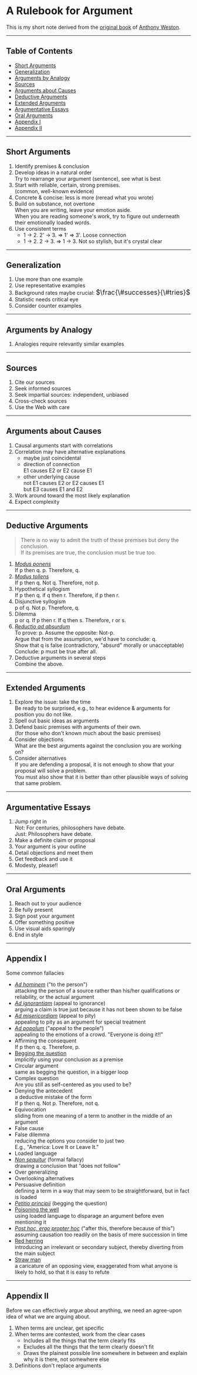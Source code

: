 <!-- omit in toc -->
# A Rulebook for Argument

This is my short note derived from the [original book](https://www.goodreads.com/book/show/454614.A_Rulebook_for_Arguments) of [Anthony Weston](https://www.goodreads.com/author/show/108624.Anthony_Weston).

-------
<!-- omit in toc -->
## Table of Contents

- [Short Arguments](#short-arguments)
- [Generalization](#generalization)
- [Arguments by Analogy](#arguments-by-analogy)
- [Sources](#sources)
- [Arguments about Causes](#arguments-about-causes)
- [Deductive Arguments](#deductive-arguments)
- [Extended Arguments](#extended-arguments)
- [Argumentative Essays](#argumentative-essays)
- [Oral Arguments](#oral-arguments)
- [Appendix I](#appendix-i)
- [Appendix II](#appendix-ii)

-------

## Short Arguments

1. Identify premises & conclusion
2. Develop ideas in a natural order\
   Try to rearrange your argument (sentence), see what is best
3. Start with reliable, certain, strong premises.\
   (common, well-known evidence)
4. Concrete & concise: less is more (reread what you wrote)
5. Build on substance, not overtone\
   When you are writing, leave your emotion aside.\
   When you are reading someone's work, try to figure out underneath their emotionally loaded words.
6. Use consistent terms
   - 1 -> 2. 2' -> 3. => 1' => 3'. Loose connection
   - 1 -> 2. 2 -> 3. => 1 -> 3. Not so stylish, but it's crystal clear

-------

## Generalization

1. Use more than one example
2. Use representative examples
3. Background rates maybe crucial:
   <font size="4">$\frac{\#successes}{\#tries}$</font>
4. Statistic needs critical eye
5. Consider counter examples

-------

## Arguments by Analogy

1. Analogies require relevantly similar examples

-------

## Sources

1. Cite our sources
2. Seek informed sources
3. Seek impartial sources: independent, unbiased
4. Cross-check sources
5. Use the Web with care

-------

## Arguments about Causes

1. Causal arguments start with correlations
2. Correlation may have alternative explanations
   - maybe just coincidental
   - direction of connection\
      E1 causes E2 or E2 cause E1
   - other underlying cause\
      not E1 causes E2 or E2 causes E1\
      but E3 causes E1 and E2
3. Work around toward the most likely explanation
4. Expect complexity

-------

## Deductive Arguments

> There is no way to admit the truth of these premises but deny the conclusion.\
If its premises are true, the conclusion must be true too.

1. [*Modus ponens*](https://en.wikipedia.org/wiki/Modus_ponens)\
   If p then q. p. Therefore, q.
2. [*Modus tollens*](https://en.wikipedia.org/wiki/Modus_tollens)\
   If p then q. Not q. Therefore, not p.
3. Hypothetical syllogism\
   If p then q. if q then r. Therefore, if p then r.
4. Disjunctive syllogism\
   p of q. Not p. Therefore, q.
5. Dilemma\
   p or q. If p then r. If q then s. Therefore, r or s.
6. [*Reductio ad absurdum*](https://en.wikipedia.org/wiki/Reductio_ad_absurdum)\
   To prove: p. Assume the opposite: Not-p.\
   Argue that from the assumption, we'd have to conclude: q.\
   Show that q is false (contradictory, "absurd" morally or unacceptable)\
   Conclude: p must be true after all.
7. Deductive arguments in several steps\
   Combine the above.

-------

## Extended Arguments

1. Explore the issue: take the time\
   Be ready to be surprised, e.g., to hear evidence & arguments for position you do not like.
2. Spell out basic ideas as arguments
3. Defend basic premises with arguments of their own.\
   (for those who don't known much about the basic premises)
4. Consider objections\
   What are the best arguments against the conclusion you are working on?
5. Consider alternatives\
   If you are defending a proposal, it is not enough to show that your proposal will solve a problem.\
   You must also show that it is better than other plausible ways of solving that same problem.

-------

## Argumentative Essays

1. Jump right in\
   Not: For centuries, philosophers have debate.\
   Just: Philosophers have debate.
2. Make a definite claim or proposal
3. Your argument is your outline
4. Detail objections and meet them
5. Get feedback and use it
6. Modesty, please!!

-------

## Oral Arguments

1. Reach out to your audience
2. Be fully present
3. Sign post your argument
4. Offer something positive
5. Use visual aids sparingly
6. End in style

-------

## Appendix I

Some common fallacies

- [*Ad hominem*](https://en.wikipedia.org/wiki/Ad_hominem) ("to the person")\
  attacking the person of a source rather than his/her qualifications or reliability, or the actual argument
- [*Ad ignorantiam*](https://en.wikipedia.org/wiki/Argument_from_ignorance) (appeal to ignorance)\
  arguing a claim is true just because it has not been shown to be false
- [*Ad misericordiam*](https://en.wikipedia.org/wiki/Appeal_to_pity) (appeal to pity)\
  appealing to pity as an argument for special treatment
- [*Ad popolum*](https://en.wikipedia.org/wiki/Argumentum_ad_populum) ("appeal to the people")\
  appealing to the emotions of a crowd. "Everyone is doing it!!"
- Affirming the consequent\
  If p then q. q. Therefore, p.
- [Begging the question](https://en.wikipedia.org/wiki/Begging_the_question)\
  implicitly using your conclusion as a premise
- Circular argument\
  same as begging the question, in a bigger loop
- Complex question\
  Are you still as self-centered as you used to be?
- Denying the antecedent\
  a deductive mistake of the form\
  If p then q. Not p. Therefore, not q.
- Equivocation\
  sliding from one meaning of a term to another in the middle of an argument
- False cause
- False dilemma\
  reducing the options you consider to just two\
  E.g., "America: Love It or Leave It."
- Loaded language
- [*Non sequitur*](https://en.wikipedia.org/wiki/Formal_fallacy) (formal fallacy)\
  drawing a conclusion that "does not follow"
- Over generalizing
- Overlooking alternatives
- Persuasive definition\
  defining a term in a way that may seem to be straightforward, but in fact is loaded
- [*Petitio principii*](https://en.wikipedia.org/wiki/Begging_the_question) (begging the question)
- [Poisoning the well](https://en.wikipedia.org/wiki/Poisoning_the_well)\
  using loaded language to disparage an argument before even mentioning it
- [*Post hoc, ergo propter hoc*](https://en.wikipedia.org/wiki/Post_hoc_ergo_propter_hoc) ("after this, therefore because of this")\
  assuming causation too readily on the basis of mere succession in time
- [Red herring](https://en.wikipedia.org/wiki/Red_herring)\
  introducing an irrelevant or secondary subject, thereby diverting from the main subject
- [Straw man](https://en.wikipedia.org/wiki/Straw_man)\
  a caricature of an opposing view, exaggerated from what anyone is likely to hold, so that it is easy to refute

-------

## Appendix II

Before we can effectively argue about anything, we need an agree-upon idea of what we are arguing about.

1. When terms are unclear, get specific
2. When terms are contested, work from the clear cases
   - Includes all the things that the term clearly fits
   - Excludes all the things that the term clearly doesn't fit
   - Draws the plainest possible line somewhere in between and explain why it is there, not somewhere else
3. Definitions don't replace arguments
